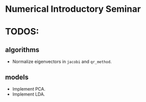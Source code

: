 # Numerical Introductory Seminar

# TODOS:

## algorithms

* Normalize eigenvectors in `jacobi` and `qr_method`.

## models

* Implement PCA.
* Implement LDA.

